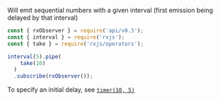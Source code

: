 <!--
name:		
title:		interval
pageTitle:	interval — RxJS function example + marble diagram
desc:		Example of how to emit sequential numbers using RxJS interval
docsUrl:	https://rxjs.dev/api/index/function/interval
-->

Will emit sequential numbers with a given interval (first emission being delayed by that interval)

```js
const { rxObserver } = require('api/v0.3');
const { interval } = require('rxjs');
const { take } = require('rxjs/operators');

interval(5).pipe(
    take(10)
  )
  .subscribe(rxObserver());

```

To specify an initial delay, see [`timer(10, 5)`](/rxjs/timer/)
